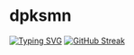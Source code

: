 # dpksmn
<a href="https://git.io/typing-svg"><img src="https://readme-typing-svg.demolab.com?font=Fira+Code&size=18&color=4AF7C1&multiline=true&width=750&height=140&separator=%3C&lines=Deepak+Suman%3CBTech+%40++National+Institute+Of+Technology+Bhopal%3CI'm+currently+working+as+a+Assistant+Manager+at+Proteantech+e-gov %3Python+|Flask|+|+Java+|+SpringBoot+|+" alt="Typing SVG" /></a>
[![GitHub Streak](https://streak-stats.demolab.com?user=dpksmn&theme=highcontrast&border_radius=30)](https://git.io/streak-stats)
